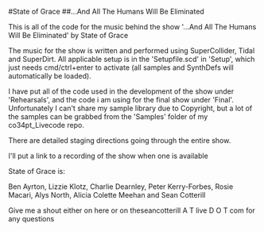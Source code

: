#State of Grace
##...And All The Humans Will Be Eliminated

This is all of the code for the music behind the show '...And All The Humans Will Be Eliminated' by State of Grace

The music for the show is written and performed using SuperCollider, Tidal and SuperDirt. All applicable setup is in the 'Setupfile.scd' in 'Setup', which just needs cmd/ctrl+enter to activate (all samples and SynthDefs will automatically be loaded).

I have put all of the code used in the development of the show under 'Rehearsals', and the code i am using for the final show under 'Final'. Unfortunately I can't share my sample library due to Copyright, but a lot of the samples can be grabbed from the 'Samples' folder of my co34pt\_Livecode repo.

There are detailed staging directions going through the entire show.

I'll put a link to a recording of the show when one is available

State of Grace is:

Ben Ayrton, Lizzie Klotz, Charlie Dearnley, Peter Kerry-Forbes, Rosie Macari, Alys North, Alicia Colette Meehan and Sean Cotterill

Give me a shout either on here or on theseancotterill A T live D O T com for any questions

